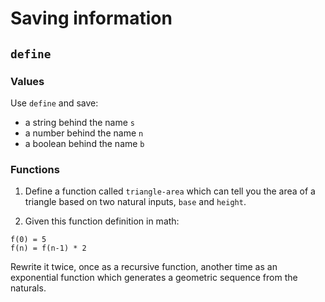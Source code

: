 # Saving information

## `define`

### Values

Use `define` and save:
- a string behind the name `s`
- a number behind the name `n`
- a boolean behind the name `b`

### Functions

1. Define a function called `triangle-area` which can tell you the area of a 
   triangle based on two natural inputs, `base` and `height`.

2. Given this function definition in math:

```
f(0) = 5
f(n) = f(n-1) * 2
```

Rewrite it twice, once as a recursive function, another time as an exponential
function which generates a geometric sequence from the naturals.
